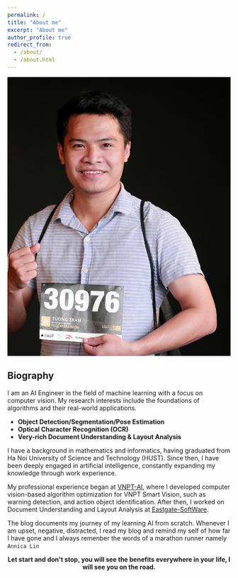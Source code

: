 ```yaml
---
permalink: /
title: "About me"
excerpt: "About me"
author_profile: true
redirect_from: 
  - /about/
  - /about.html
---
```


<p align='center'>
  <img src="../images/aboutme.jpg" class="center"/>
</p>


## Biography
I am an AI Engineer in the field of machine learning with a focus on computer vision. My research interests include the foundations of algorithms and their real-world applications.
+ **Object Detection/Segmentation/Pose Estimation**
+ **Optical Character Recognition (OCR)**
+ **Very-rich Document Understanding & Layout Analysis**

I have a background in mathematics and informatics, having graduated from Ha Noi University of Science and Technology (HUST). Since then, I have been deeply engaged in artificial intelligence, constantly expanding my knowledge through work experience.

My professional experience began at [VNPT-AI](https://icenter.ai/vi), where I developed computer vision-based algorithm optimization for VNPT Smart Vision, such as warning detection, and action object identification. After then, I worked on Document Understanding and Layout Analysis at [Eastgate-SoftWare](https://eastgate-software.com/).


The blog documents my journey of my learning AI from scratch. Whenever I am upset, negative, distracted, I read my blog and remind my self of how far I have gone and 
I always remenber the words of a marathon runner namely `Annica Lin`

<p align="center">
  <b>Let start and don't stop, you will see the benefits everywhere in your life, I will see you on the road.</b>
</p>